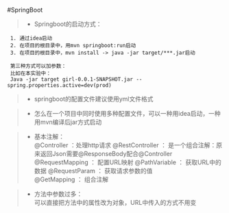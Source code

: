 #SpringBoot

>* Springboot的启动方式：    

     1. 通过idea启动      
     2. 在项目的根目录中，用mvn springboot:run启动
     3. 在项目的根目录中，mvn install -> java -jar target/***.jar启动
     
     第三种方式可以加参数：  
     比如在本实验中：     
     Java -jar target girl-0.0.1-SNAPSHOT.jar --spring.properties.active=dev(prod)
     

>* springboot的配置文件建议使用yml文件格式

>* 怎么在一个项目中同时使用多种配置文件，可以一种用idea启动，一种用mvn编译后jar方式启动

>* 基本注解：  
   @Controller ：处理http请求
   @RestController ： 是一个组合注解：原来返回Json需要@ResponseBody配合@Controller
   @RequestMapping ： 配置URL映射
   @PathVariable ： 获取URL中的数据
   @RequestParam ： 获取请求参数的值   
   @GetMapping ： 组合注解
  
>* 方法中参数过多：  
   可以直接把方法中的属性改为对象，URL中传入的方式不用变